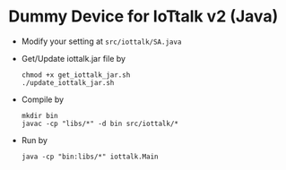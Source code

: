 # Dummy Device for IoTtalk v2 (Java)

* Modify your setting at `src/iottalk/SA.java`

* Get/Update iottalk.jar file by
  ```bash=
  chmod +x get_iottalk_jar.sh
  ./update_iottalk_jar.sh
  ```

* Compile by 
  ```bash=
  mkdir bin
  javac -cp "libs/*" -d bin src/iottalk/*
  ```

* Run by
  ```bash=
  java -cp "bin:libs/*" iottalk.Main
  ```
